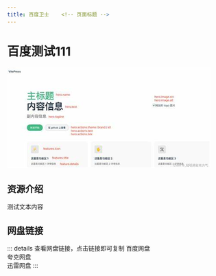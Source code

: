 ```yaml
---
title: 百度卫士    <!-- 页面标题 -->
---
```

# 百度测试111 <!-- 文章标题，可用可不用 -->
![test](./public/pic/OIP.png) <!-- []中输入图片描述/名称，()中输入图片链接,暂定图片链接为./public/pic/图片名称.png --> 
## 资源介绍
 测试文本内容
## 网盘链接
::: details 查看网盘链接，点击链接即可复制
<ClickableCopy text="https://pan.baidu.com/s/1kU5x18I1" successMessage="已复制百度网盘链接到剪贴板！"/> 百度网盘 <!-- text后输入百度网盘链接 --> <br>
<ClickableCopy text="https://pan.baidu.com/s/1kU5x18I" successMessage="已复制夸克网盘链接到剪贴板！"/> 夸克网盘 <!-- text后输入夸克网盘链接 --><br>
<ClickableCopy text="https://pan.baidu.com/s/1kU5x18I" successMessage="已复制迅雷网盘链接到剪贴板！"/> 迅雷网盘 <!-- text后输入迅雷网盘链接 -->
:::